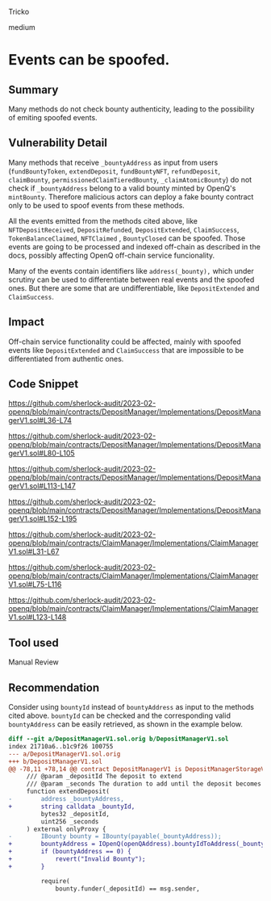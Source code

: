 Tricko

medium

# Events can be spoofed.

## Summary
Many methods do not check bounty authenticity, leading to the possibility of emiting spoofed events. 

## Vulnerability Detail
Many methods that receive `_bountyAddress` as input from users (`fundBountyToken`, `extendDeposit`, `fundBountyNFT`,  `refundDeposit`, `claimBounty`, `permissionedClaimTieredBounty`, `_claimAtomicBounty`) do not check if `_bountyAddress` belong to a valid bounty minted by OpenQ's `mintBounty`. Therefore malicious actors can deploy a fake bounty contract only to be used to spoof events from these methods.

All the events emitted from the methods cited above, like `NFTDepositReceived`, `DepositRefunded`, `DepositExtended`, `ClaimSuccess`, `TokenBalanceClaimed`, `NFTClaimed` , `BountyClosed` can be spoofed. Those events are going to be processed and indexed off-chain as described in the docs, possibly affecting OpenQ off-chain service funcionality.

Many of the events contain identifiers like `address(_bounty),` which under scrutiny can be used to differentiate between real events and the spoofed ones. But there are some that are undifferentiable, like `DepositExtended` and `ClaimSuccess`.

## Impact
Off-chain service functionality could be affected, mainly with spoofed events like `DepositExtended` and `ClaimSuccess` that are impossible to be differentiated from authentic ones.

## Code Snippet
https://github.com/sherlock-audit/2023-02-openq/blob/main/contracts/DepositManager/Implementations/DepositManagerV1.sol#L36-L74

https://github.com/sherlock-audit/2023-02-openq/blob/main/contracts/DepositManager/Implementations/DepositManagerV1.sol#L80-L105

https://github.com/sherlock-audit/2023-02-openq/blob/main/contracts/DepositManager/Implementations/DepositManagerV1.sol#L113-L147

https://github.com/sherlock-audit/2023-02-openq/blob/main/contracts/DepositManager/Implementations/DepositManagerV1.sol#L152-L195

https://github.com/sherlock-audit/2023-02-openq/blob/main/contracts/ClaimManager/Implementations/ClaimManagerV1.sol#L31-L67

https://github.com/sherlock-audit/2023-02-openq/blob/main/contracts/ClaimManager/Implementations/ClaimManagerV1.sol#L75-L116

https://github.com/sherlock-audit/2023-02-openq/blob/main/contracts/ClaimManager/Implementations/ClaimManagerV1.sol#L123-L148

## Tool used
Manual Review

## Recommendation
Consider using `bountyId` instead of `bountyAddress` as input to the methods cited above. `bountyId` can be checked and the corresponding valid `bountyAddress` can be easily retrieved, as shown in the example below.

```diff
diff --git a/DepositManagerV1.sol.orig b/DepositManagerV1.sol
index 21710a6..b1c9f26 100755
--- a/DepositManagerV1.sol.orig
+++ b/DepositManagerV1.sol
@@ -78,11 +78,14 @@ contract DepositManagerV1 is DepositManagerStorageV1 {
     /// @param _depositId The deposit to extend
     /// @param _seconds The duration to add until the deposit becomes refundable
     function extendDeposit(
-        address _bountyAddress,
+        string calldata _bountyId,
         bytes32 _depositId,
         uint256 _seconds
     ) external onlyProxy {
-        IBounty bounty = IBounty(payable(_bountyAddress));
+        bountyAddress = IOpenQ(openQAddress).bountyIdToAddress(_bountyId);
+        if (bountyAddress == 0) {
+            revert("Invalid Bounty");
+        }

         require(
             bounty.funder(_depositId) == msg.sender,
```